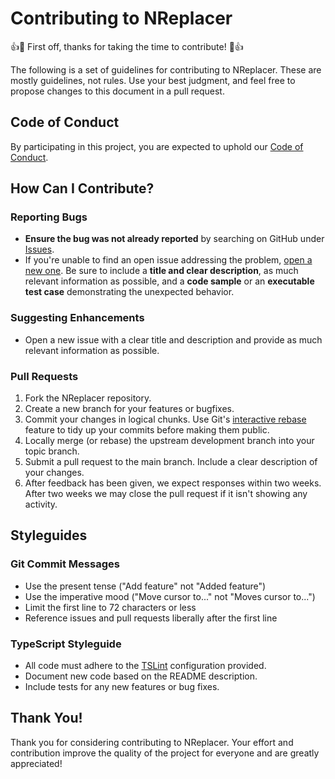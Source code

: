 # Contributing to NReplacer

👍🎉 First off, thanks for taking the time to contribute! 🎉👍

The following is a set of guidelines for contributing to NReplacer. These are mostly guidelines, not rules. Use your best judgment, and feel free to propose changes to this document in a pull request.

## Code of Conduct

By participating in this project, you are expected to uphold our [Code of Conduct](./CODE_OF_CONDUCT.md).

## How Can I Contribute?

### Reporting Bugs

* **Ensure the bug was not already reported** by searching on GitHub under [Issues](https://github.com/teplostanski/nreplacer/issues).
* If you're unable to find an open issue addressing the problem, [open a new one](https://github.com/teplostanski/nreplacer/issues/new). Be sure to include a **title and clear description**, as much relevant information as possible, and a **code sample** or an **executable test case** demonstrating the unexpected behavior.

### Suggesting Enhancements

* Open a new issue with a clear title and description and provide as much relevant information as possible.

### Pull Requests

1. Fork the NReplacer repository.
2. Create a new branch for your features or bugfixes.
3. Commit your changes in logical chunks. Use Git's [interactive rebase](https://git-scm.com/book/en/v2/Git-Tools-Rewriting-History) feature to tidy up your commits before making them public.
4. Locally merge (or rebase) the upstream development branch into your topic branch.
5. Submit a pull request to the main branch. Include a clear description of your changes.
6. After feedback has been given, we expect responses within two weeks. After two weeks we may close the pull request if it isn't showing any activity.

## Styleguides

### Git Commit Messages

* Use the present tense ("Add feature" not "Added feature")
* Use the imperative mood ("Move cursor to..." not "Moves cursor to...")
* Limit the first line to 72 characters or less
* Reference issues and pull requests liberally after the first line

### TypeScript Styleguide

* All code must adhere to the [TSLint](https://palantir.github.io/tslint/) configuration provided.
* Document new code based on the README description.
* Include tests for any new features or bug fixes.

## Thank You!

Thank you for considering contributing to NReplacer. Your effort and contribution improve the quality of the project for everyone and are greatly appreciated!
